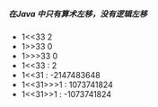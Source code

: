##### 在Java 中只有算术左移，没有逻辑左移
-  1<<33   2 
-  1>>33   0
-  1>>>33  0
-  1<<33 : 2
-  1<<31 : -2147483648
-  1<<31>>>1 : 1073741824
-  1<<31>>1 : -1073741824